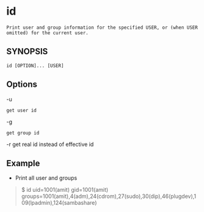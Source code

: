 # id

    Print user and group information for the specified USER, or (when USER omitted) for the current user.

## SYNOPSIS

`id [OPTION]... [USER]`

## Options

-u

    get user id

-g

    get group id

-r
    get real id instead of effective id

## Example

* Print all user and groups

> $ id
uid=1001(amit) gid=1001(amit) groups=1001(amit),4(adm),24(cdrom),27(sudo),30(dip),46(plugdev),109(lpadmin),124(sambashare)
